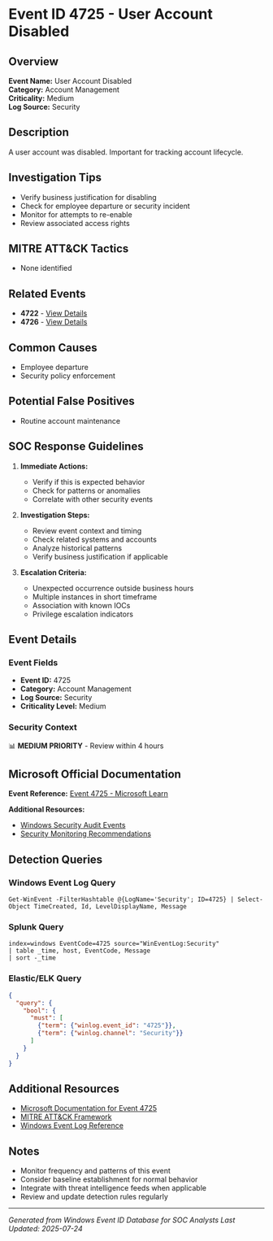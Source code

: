 # Event ID 4725 - User Account Disabled

## Overview
**Event Name:** User Account Disabled  
**Category:** Account Management  
**Criticality:** Medium  
**Log Source:** Security  

## Description
A user account was disabled. Important for tracking account lifecycle.

## Investigation Tips
- Verify business justification for disabling
- Check for employee departure or security incident
- Monitor for attempts to re-enable
- Review associated access rights

## MITRE ATT&CK Tactics
- None identified

## Related Events
- **4722** - [View Details](4722.md)
- **4726** - [View Details](4726.md)

## Common Causes
- Employee departure
- Security policy enforcement

## Potential False Positives
- Routine account maintenance

## SOC Response Guidelines
1. **Immediate Actions:**
   - Verify if this is expected behavior
   - Check for patterns or anomalies
   - Correlate with other security events

2. **Investigation Steps:**
   - Review event context and timing
   - Check related systems and accounts
   - Analyze historical patterns
   - Verify business justification if applicable

3. **Escalation Criteria:**
   - Unexpected occurrence outside business hours
   - Multiple instances in short timeframe
   - Association with known IOCs
   - Privilege escalation indicators

## Event Details

### Event Fields
- **Event ID:** 4725
- **Category:** Account Management
- **Log Source:** Security
- **Criticality Level:** Medium

### Security Context
📊 **MEDIUM PRIORITY** - Review within 4 hours

## Microsoft Official Documentation
**Event Reference:** [Event 4725 - Microsoft Learn](https://learn.microsoft.com/en-us/previous-versions/windows/it-pro/windows-10/security/threat-protection/auditing/event-4725)

**Additional Resources:**
- [Windows Security Audit Events](https://learn.microsoft.com/en-us/windows/security/threat-protection/auditing/audit-events)
- [Security Monitoring Recommendations](https://learn.microsoft.com/en-us/windows-server/identity/ad-ds/plan/appendix-l--events-to-monitor)

## Detection Queries

### Windows Event Log Query
```
Get-WinEvent -FilterHashtable @{LogName='Security'; ID=4725} | Select-Object TimeCreated, Id, LevelDisplayName, Message
```

### Splunk Query
```spl
index=windows EventCode=4725 source="WinEventLog:Security"
| table _time, host, EventCode, Message
| sort -_time
```

### Elastic/ELK Query
```json
{
  "query": {
    "bool": {
      "must": [
        {"term": {"winlog.event_id": "4725"}},
        {"term": {"winlog.channel": "Security"}}
      ]
    }
  }
}
```

## Additional Resources
- [Microsoft Documentation for Event 4725](https://docs.microsoft.com/en-us/windows/security/threat-protection/auditing/event-4725)
- [MITRE ATT&CK Framework](https://attack.mitre.org/)
- [Windows Event Log Reference](https://docs.microsoft.com/en-us/windows/win32/eventlog/event-logging)

## Notes
- Monitor frequency and patterns of this event
- Consider baseline establishment for normal behavior
- Integrate with threat intelligence feeds when applicable
- Review and update detection rules regularly

---
*Generated from Windows Event ID Database for SOC Analysts*
*Last Updated: 2025-07-24*
